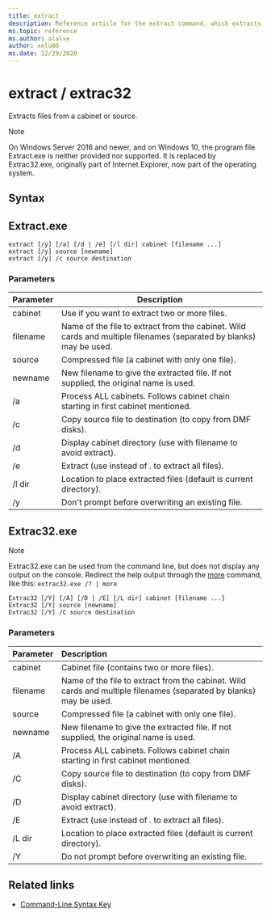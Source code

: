 ```yaml
---
title: extract
description: Reference article for the extract command, which extracts files from a source location.
ms.topic: reference
ms.author: alalve
author: xelu86
ms.date: 12/29/2020
---
```


# extract / extrac32

Extracts files from a cabinet or source.

> [!NOTE]
> On Windows Server 2016 and newer, and on Windows 10, the program file Extract.exe is neither provided nor supported.
> It is replaced by Extrac32.exe, originally part of Internet Explorer, now part of the operating system.

## Syntax

## Extract.exe

```
extract [/y] [/a] [/d | /e] [/l dir] cabinet [filename ...]
extract [/y] source [newname]
extract [/y] /c source destination
```

### Parameters

| Parameter | Description |
| --------- | ----------- |
| cabinet | Use if you want to extract two or more files. |
| filename | Name of the file to extract from the cabinet. Wild cards and multiple filenames (separated by blanks) may be used. |
| source | Compressed file (a cabinet with only one file). |
| newname | New filename to give the extracted file. If not supplied, the original name is used. |
| /a | Process ALL cabinets. Follows cabinet chain starting in first cabinet mentioned. |
| /c | Copy source file to destination (to copy from DMF disks). |
| /d | Display cabinet directory (use with filename to avoid extract). |
| /e | Extract (use instead of *.* to extract all files). |
| /l dir | Location to place extracted files (default is current directory). |
| /y | Don't prompt before overwriting an existing file. |

## Extrac32.exe

> [!NOTE]
> Extrac32.exe can be used from the command line, but does not display any output on the console.
> Redirect the help output through the [more](./more.md) command, like this: `extrac32.exe /? | more`

```
Extrac32 [/Y] [/A] [/D | /E] [/L dir] cabinet [filename ...]
Extrac32 [/Y] source [newname]
Extrac32 [/Y] /C source destination
```

### Parameters

| Parameter | Description |
| :-------- | :---------- |
| cabinet   | Cabinet file (contains two or more files). |
| filename  | Name of the file to extract from the cabinet. Wild cards and multiple filenames (separated by blanks) may be used. |
| source    | Compressed file (a cabinet with only one file). |
| newname   | New filename to give the extracted file. If not supplied, the original name is used. |
| /A        | Process ALL cabinets.  Follows cabinet chain starting in first cabinet mentioned. |
| /C        | Copy source file to destination (to copy from DMF disks). |
| /D        | Display cabinet directory (use with filename to avoid extract). |
| /E        | Extract (use instead of *.* to extract all files). |
| /L dir    | Location to place extracted files (default is current directory). |
| /Y        | Do not prompt before overwriting an existing file. |

## Related links

- [Command-Line Syntax Key](command-line-syntax-key.md)

